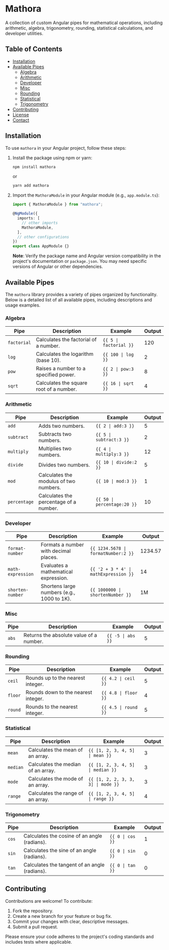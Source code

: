 # Mathora

A collection of custom Angular pipes for mathematical operations, including arithmetic, algebra, trigonometry, rounding, statistical calculations, and developer utilities.

## Table of Contents

- [Installation](#installation)
- [Available Pipes](#available-pipes)
  - [Algebra](#algebra)
  - [Arithmetic](#arithmetic)
  - [Developer](#developer)
  - [Misc](#misc)
  - [Rounding](#rounding)
  - [Statistical](#statistical)
  - [Trigonometry](#trigonometry)
- [Contributing](#contributing)
- [License](#license)
- [Contact](#contact)

## Installation

To use `mathora` in your Angular project, follow these steps:

1. Install the package using npm or yarn:

   ```bash
   npm install mathora
   ```

   or

   ```bash
   yarn add mathora
   ```

2. Import the `MathoraModule` in your Angular module (e.g., `app.module.ts`):

   ```typescript
   import { MathoraModule } from "mathora";

   @NgModule({
     imports: [
       // other imports
       MathoraModule,
     ],
     // other configurations
   })
   export class AppModule {}
   ```

   **Note**: Verify the package name and Angular version compatibility in the project's documentation or `package.json`. You may need specific versions of Angular or other dependencies.

## Available Pipes

The `mathora` library provides a variety of pipes organized by functionality. Below is a detailed list of all available pipes, including descriptions and usage examples.

### Algebra

| Pipe        | Description                             | Example                | Output |
| ----------- | --------------------------------------- | ---------------------- | ------ |
| `factorial` | Calculates the factorial of a number.   | `{{ 5 \| factorial }}` | 120    |
| `log`       | Calculates the logarithm (base 10).     | `{{ 100 \| log }}`     | 2      |
| `pow`       | Raises a number to a specified power.   | `{{ 2 \| pow:3 }}`     | 8      |
| `sqrt`      | Calculates the square root of a number. | `{{ 16 \| sqrt }}`     | 4      |

### Arithmetic

| Pipe         | Description                            | Example                     | Output |
| ------------ | -------------------------------------- | --------------------------- | ------ |
| `add`        | Adds two numbers.                      | `{{ 2 \| add:3 }}`          | 5      |
| `subtract`   | Subtracts two numbers.                 | `{{ 5 \| subtract:3 }}`     | 2      |
| `multiply`   | Multiplies two numbers.                | `{{ 4 \| multiply:3 }}`     | 12     |
| `divide`     | Divides two numbers.                   | `{{ 10 \| divide:2 }}`      | 5      |
| `mod`        | Calculates the modulus of two numbers. | `{{ 10 \| mod:3 }}`         | 1      |
| `percentage` | Calculates the percentage of a number. | `{{ 50 \| percentage:20 }}` | 10     |

### Developer

| Pipe              | Description                                | Example                               | Output  |
| ----------------- | ------------------------------------------ | ------------------------------------- | ------- |
| `format-number`   | Formats a number with decimal places.      | `{{ 1234.5678 \| formatNumber:2 }}`   | 1234.57 |
| `math-expression` | Evaluates a mathematical expression.       | `{{ '2 + 3 * 4' \| mathExpression }}` | 14      |
| `shorten-number`  | Shortens large numbers (e.g., 1000 to 1K). | `{{ 1000000 \| shortenNumber }}`      | 1M      |

### Misc

| Pipe  | Description                             | Example           | Output |
| ----- | --------------------------------------- | ----------------- | ------ |
| `abs` | Returns the absolute value of a number. | `{{ -5 \| abs }}` | 5      |

### Rounding

| Pipe    | Description                         | Example              | Output |
| ------- | ----------------------------------- | -------------------- | ------ |
| `ceil`  | Rounds up to the nearest integer.   | `{{ 4.2 \| ceil }}`  | 5      |
| `floor` | Rounds down to the nearest integer. | `{{ 4.8 \| floor }}` | 4      |
| `round` | Rounds to the nearest integer.      | `{{ 4.5 \| round }}` | 5      |

### Statistical

| Pipe     | Description                        | Example                            | Output |
| -------- | ---------------------------------- | ---------------------------------- | ------ |
| `mean`   | Calculates the mean of an array.   | `{{ [1, 2, 3, 4, 5] \| mean }}`    | 3      |
| `median` | Calculates the median of an array. | `{{ [1, 2, 3, 4, 5] \| median }}`  | 3      |
| `mode`   | Calculates the mode of an array.   | `{{ [1, 2, 2, 3, 3, 3] \| mode }}` | 3      |
| `range`  | Calculates the range of an array.  | `{{ [1, 2, 3, 4, 5] \| range }}`   | 4      |

### Trigonometry

| Pipe  | Description                                   | Example          | Output |
| ----- | --------------------------------------------- | ---------------- | ------ |
| `cos` | Calculates the cosine of an angle (radians).  | `{{ 0 \| cos }}` | 1      |
| `sin` | Calculates the sine of an angle (radians).    | `{{ 0 \| sin }}` | 0      |
| `tan` | Calculates the tangent of an angle (radians). | `{{ 0 \| tan }}` | 0      |

## Contributing

Contributions are welcome! To contribute:

1. Fork the repository.
2. Create a new branch for your feature or bug fix.
3. Commit your changes with clear, descriptive messages.
4. Submit a pull request.

Please ensure your code adheres to the project's coding standards and includes tests where applicable.
